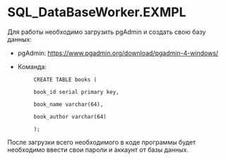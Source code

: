 # SQL_DataBaseWorker.EXMPL
Для работы необходимо загрузить pgAdmin и создать свою базу данных: 
- pgAdmin: https://www.pgadmin.org/download/pgadmin-4-windows/
 - Команда: 
            
            CREATE TABLE books (
 
            book_id serial primary key,
            
            book_name varchar(64),
            
            book_author varchar(64)
            
            );
            
После загрузки всего необходимого в коде программы будет необходимо ввести свои пароли и аккаунт от базы данных. 

